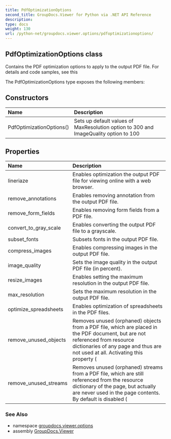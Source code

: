 ```yaml
---
title: PdfOptimizationOptions
second_title: GroupDocs.Viewer for Python via .NET API Reference
description: 
type: docs
weight: 130
url: /python-net/groupdocs.viewer.options/pdfoptimizationoptions/
---
```


## PdfOptimizationOptions class

Contains the PDF optimization options to apply to the output PDF file. For details and code samples, see this

The PdfOptimizationOptions type exposes the following members:
## Constructors
| Name | Description |
| :- | :- |
|PdfOptimizationOptions()|Sets up default values of MaxResolution option to 300 and ImageQuality option to 100|
## Properties
| Name | Description |
| :- | :- |
|lineriaze|Enables optimization the output PDF file for viewing online with a web browser.|
|remove_annotations|Enables removing annotation from the output PDF file.|
|remove_form_fields|Enables removing form fields from a PDF file.|
|convert_to_gray_scale|Enables converting the output PDF file to a grayscale.|
|subset_fonts|Subsets fonts in the output PDF file.|
|compress_images|Enables compressing images in the output PDF file.|
|image_quality|Sets the image quality in the output PDF file (in percent).|
|resize_images|Enables setting the maximum resolution in the output PDF file.|
|max_resolution|Sets the maximum resolution in the output PDF file.|
|optimize_spreadsheets|Enables optimization of spreadsheets in the PDF files.|
|remove_unused_objects|Removes unused (orphaned) objects from a PDF file, which are placed in the PDF document, but are not referenced from resource dictionaries of any page and thus are not used at all. Activating this property (|
|remove_unused_streams|Removes unused (orphaned) streams from a PDF file, which are still referenced from the resource dictionary of the page, but actually are never used in the page contents. By default is disabled (|

### See Also

* namespace [groupdocs.viewer.options](/viewer/python-net/groupdocs.viewer.options/)
* assembly [GroupDocs.Viewer](/viewer/python-net/)

